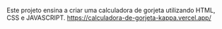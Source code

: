 Este projeto ensina a criar uma calculadora de gorjeta utilizando HTML, CSS e JAVASCRIPT.
https://calculadora-de-gorjeta-kappa.vercel.app/

